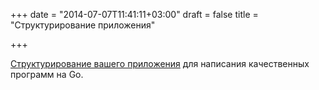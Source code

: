 +++
date = "2014-07-07T11:41:11+03:00"
draft = false
title = "Структурирование приложения"

+++

<p><a href="https://medium.com/@benbjohnson/structuring-applications-in-go-3b04be4ff091">Структурирование вашего приложения</a>&nbsp;для написания качественных программ на Go.</p>

